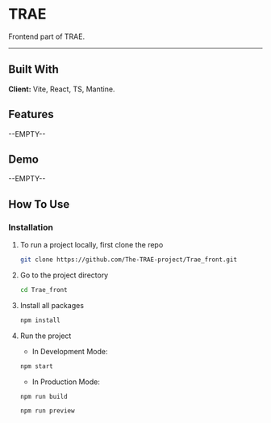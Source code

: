 # TRAE

Frontend part of TRAE.

---

## Built With

**Client:** Vite, React, TS, Mantine.

## Features

--EMPTY--

## Demo

--EMPTY--

## How To Use

### Installation

1. To run a project locally, first clone the repo

   ```sh
   git clone https://github.com/The-TRAE-project/Trae_front.git
   ```

2. Go to the project directory

   ```sh
   cd Trae_front
   ```

3. Install all packages

   ```sh
   npm install
   ```

4. Run the project

   - In Development Mode:

   ```sh
   npm start
   ```

   - In Production Mode:

   ```sh
   npm run build
   ```

   ```sh
   npm run preview
   ```
